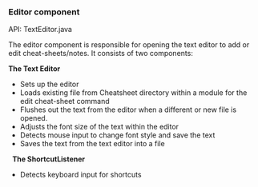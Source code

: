 ### Editor component
API: TextEditor.java
&nbsp;

The editor component is responsible for opening the text editor to add or edit cheat-sheets/notes. It consists of two components:

**The Text Editor**
* Sets up the editor
* Loads existing file from Cheatsheet directory within a module for the edit cheat-sheet command
* Flushes out the text from the editor when a different or new file is opened.
* Adjusts the font size of the text within the editor
* Detects mouse input to change font style and save the text
* Saves the text from the text editor into a file 
  
&nbsp; 
**The ShortcutListener**

* Detects keyboard input for shortcuts

&nbsp; 

&nbsp; 




